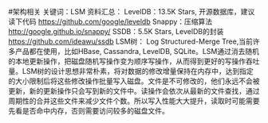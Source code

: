 #架构相关 关键词：LSM
资料汇总：
LevelDB：13.5K Stars, 开源数据库，建议读下代码  https://github.com/google/leveldb
Snappy：压缩算法 http://google.github.io/snappy/
SSDB：5.5K Stars, LevelDB的封装   https://github.com/ideawu/ssdb
LSM树： Log Structured-Merge Tree,当前许多产品都在使用，比如HBase, Cassandra, LevelDB, SQLite。LSM通过消去随机的本地更新操作，把磁盘随机写操作变为顺序写操作，从而得到更好的写操作吞吐量。LSM树的设计思想非常朴素，将对数据的修改增量保持在内存中，达到指定的大小限制后将这些修改操作批量写入磁盘。文件是不可修改的，他们永远不会被更新，新的更新操作只会写到新的文件中。读操作会依次从最新的文件查找，通过周期性的合并这些文件来减少文件个数。所以写入性能大大提升，读取时可能需要先看是否命中内存，否则需要访问较多的磁盘文件。
